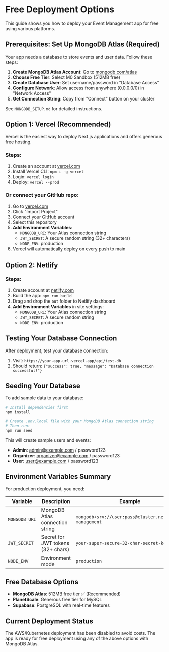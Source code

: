 # Free Deployment Options

This guide shows you how to deploy your Event Management app for free using various platforms.

## Prerequisites: Set Up MongoDB Atlas (Required)

Your app needs a database to store events and user data. Follow these steps:

1. **Create MongoDB Atlas Account**: Go to [mongodb.com/atlas](https://www.mongodb.com/atlas/database)
2. **Choose Free Tier**: Select M0 Sandbox (512MB free)
3. **Create Database User**: Set username/password in "Database Access"
4. **Configure Network**: Allow access from anywhere (0.0.0.0/0) in "Network Access"
5. **Get Connection String**: Copy from "Connect" button on your cluster

See `MONGODB_SETUP.md` for detailed instructions.

## Option 1: Vercel (Recommended)

Vercel is the easiest way to deploy Next.js applications and offers generous free hosting.

### Steps:
1. Create an account at [vercel.com](https://vercel.com)
2. Install Vercel CLI: `npm i -g vercel`
3. Login: `vercel login`
4. Deploy: `vercel --prod`

### Or connect your GitHub repo:
1. Go to [vercel.com](https://vercel.com)
2. Click "Import Project"
3. Connect your GitHub account
4. Select this repository
5. **Add Environment Variables**:
   - `MONGODB_URI`: Your Atlas connection string
   - `JWT_SECRET`: A secure random string (32+ characters)
   - `NODE_ENV`: production
6. Vercel will automatically deploy on every push to main

## Option 2: Netlify

### Steps:
1. Create account at [netlify.com](https://netlify.com)
2. Build the app: `npm run build`
3. Drag and drop the `out` folder to Netlify dashboard
4. **Add Environment Variables** in site settings:
   - `MONGODB_URI`: Your Atlas connection string
   - `JWT_SECRET`: A secure random string
   - `NODE_ENV`: production

## Testing Your Database Connection

After deployment, test your database connection:
1. Visit: `https://your-app-url.vercel.app/api/test-db`
2. Should return: `{"success": true, "message": "Database connection successful!"}`

## Seeding Your Database

To add sample data to your database:

```bash
# Install dependencies first
npm install

# Create .env.local file with your MongoDB Atlas connection string
# Then run:
npm run seed
```

This will create sample users and events:
- **Admin**: admin@example.com / password123
- **Organizer**: organizer@example.com / password123  
- **User**: user@example.com / password123

## Environment Variables Summary

For production deployment, you need:

| Variable | Description | Example |
|----------|-------------|---------|
| `MONGODB_URI` | MongoDB Atlas connection string | `mongodb+srv://user:pass@cluster.net/event-management` |
| `JWT_SECRET` | Secret for JWT tokens (32+ chars) | `your-super-secure-32-char-secret-key` |
| `NODE_ENV` | Environment mode | `production` |

## Free Database Options

- **MongoDB Atlas**: 512MB free tier ✅ (Recommended)
- **PlanetScale**: Generous free tier for MySQL
- **Supabase**: PostgreSQL with real-time features

## Current Deployment Status

The AWS/Kubernetes deployment has been disabled to avoid costs. The app is ready for free deployment using any of the above options with MongoDB Atlas. 